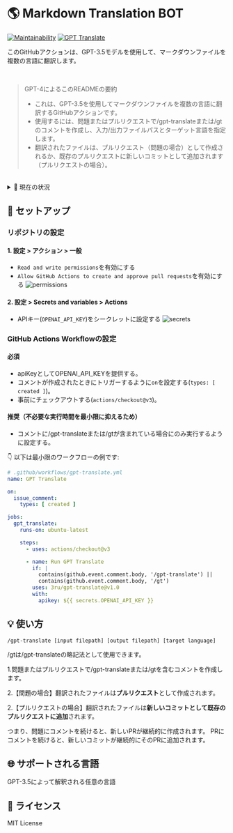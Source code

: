 # 🌎 Markdown Translation BOT
[![Maintainability](https://api.codeclimate.com/v1/badges/a13ea4f37913ba6ba570/maintainability)](https://codeclimate.com/github/3ru/gpt-translate/maintainability)
[![GPT Translate](https://github.com/3ru/gpt-translate/actions/workflows/gpt-translate.yml/badge.svg)](https://github.com/3ru/gpt-translate/actions/workflows/gpt-translate.yml)

このGitHubアクションは、GPT-3.5モデルを使用して、マークダウンファイルを複数の言語に翻訳します。

<br/>

> GPT-4によるこのREADMEの要約
> - これは、GPT-3.5を使用してマークダウンファイルを複数の言語に翻訳するGitHubアクションです。
> - 使用するには、問題またはプルリクエストで/gpt-translateまたは/gtのコメントを作成し、入力/出力ファイルパスとターゲット言語を指定します。
> - 翻訳されたファイルは、プルリクエスト（問題の場合）として作成されるか、既存のプルリクエストに新しいコミットとして追加されます（プルリクエストの場合）。

<br/>

<details><summary>🧐 現在の状況</summary>
<p>

- このアクションは、単一のマークダウンファイルの翻訳のみをサポートしています。

- コマンドは、リポジトリに書き込み権限を持つ個人によってのみ実行できます。

これらの制限により、信頼できないパーティーによるAPIの乱用を防止しています。

将来的には、ディレクトリごとの翻訳や複数の選択機能を実装することを検討しています。
</p>
</details> 

## 🔧 セットアップ

### リポジトリの設定

#### 1. 設定 > アクション > 一般

- `Read and write permissions`を有効にする
- `Allow GitHub Actions to create and approve pull requests`を有効にする
  ![permissions](https://user-images.githubusercontent.com/69892552/228692074-d8d009a8-9272-4023-97b1-3cbc637d5d84.jpg)

#### 2. 設定 > Secrets and variables > Actions

- APIキー(`OPENAI_API_KEY`)をシークレットに設定する
  ![secrets](https://user-images.githubusercontent.com/69892552/228692421-22d7db33-4e32-4f28-b166-45b4d3ce2b11.jpg)


### GitHub Actions Workflowの設定

#### 必須
- apiKeyとしてOPENAI_API_KEYを提供する。
- コメントが作成されたときにトリガーするように`on`を設定する(`types: [ created ]`)。
- 事前にチェックアウトする(`actions/checkout@v3`)。

#### 推奨（不必要な実行時間を最小限に抑えるため）
- コメントに/gpt-translateまたは/gtが含まれている場合にのみ実行するように設定する。

👇 以下は最小限のワークフローの例です:
```yaml
# .github/workflows/gpt-translate.yml
name: GPT Translate

on:
  issue_comment:
    types: [ created ]

jobs:
  gpt_translate:
    runs-on: ubuntu-latest

    steps:
      - uses: actions/checkout@v3

      - name: Run GPT Translate
        if: |
          contains(github.event.comment.body, '/gpt-translate') || 
          contains(github.event.comment.body, '/gt')
        uses: 3ru/gpt-translate@v1.0
        with:
          apikey: ${{ secrets.OPENAI_API_KEY }}
```


## 💡 使い方

```
/gpt-translate [input filepath] [output filepath] [target language] 
```
/gtは/gpt-translateの略記法として使用できます。

1.問題またはプルリクエストで/gpt-translateまたは/gtを含むコメントを作成します。

2.【問題の場合】翻訳されたファイルは**プルリクエスト**として作成されます。

2.【プルリクエストの場合】翻訳されたファイルは**新しいコミットとして既存のプルリクエストに追加**されます。

つまり、問題にコメントを続けると、新しいPRが継続的に作成されます。
PRにコメントを続けると、新しいコミットが継続的にそのPRに追加されます。

## 🌐 サポートされる言語
GPT-3.5によって解釈される任意の言語

## 📃 ライセンス
MIT License